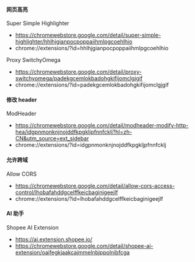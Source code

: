 #### 网页高亮

Super Simple Highlighter

+ https://chromewebstore.google.com/detail/super-simple-highlighter/hhlhjgianpocpoppaiihmlpgcoehlhio
+ chrome://extensions/?id=hhlhjgianpocpoppaiihmlpgcoehlhio

Proxy SwitchyOmega

+ https://chromewebstore.google.com/detail/proxy-switchyomega/padekgcemlokbadohgkifijomclgjgif
+ chrome://extensions/?id=padekgcemlokbadohgkifijomclgjgif



#### 修改 header

ModHeader

+ https://chromewebstore.google.com/detail/modheader-modify-http-hea/idgpnmonknjnojddfkpgkljpfnnfcklj?hl=zh-CN&utm_source=ext_sidebar
+ chrome://extensions/?id=idgpnmonknjnojddfkpgkljpfnnfcklj



#### 允许跨域

Allow CORS

+ https://chromewebstore.google.com/detail/allow-cors-access-control/lhobafahddgcelffkeicbaginigeejlf
+ chrome://extensions/?id=lhobafahddgcelffkeicbaginigeejlf



#### AI 助手

Shopee AI Extension

+ https://ai.extension.shopee.io/
+ https://chromewebstore.google.com/detail/shopee-ai-extension/oaifegkjaakcajmmelnbjppolnibfcga
